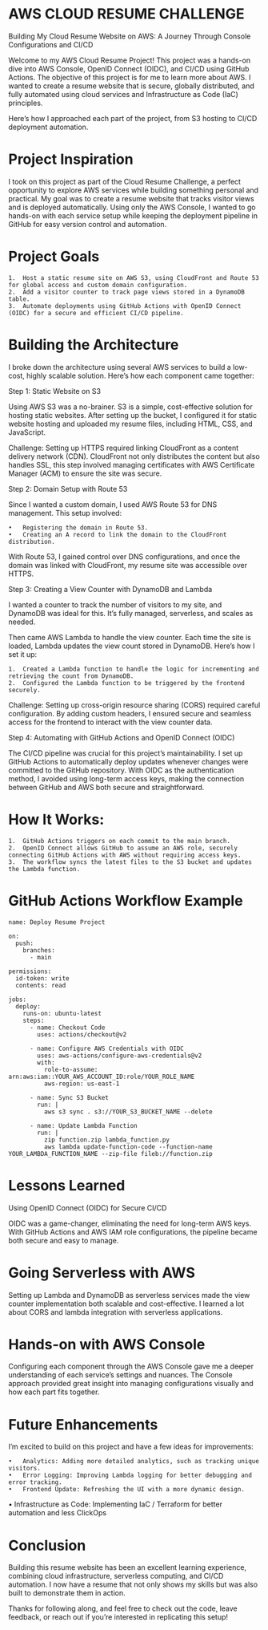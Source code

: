 # AWS CLOUD RESUME CHALLENGE
Building My Cloud Resume Website on AWS: A Journey Through Console Configurations and CI/CD

Welcome to my AWS Cloud Resume Project! This project was a hands-on dive into AWS Console, OpenID Connect (OIDC), and CI/CD using GitHub Actions. The objective of this project is for me to learn more about AWS. I wanted to create a resume website that is secure, globally distributed, and fully automated using cloud services and Infrastructure as Code (IaC) principles.

Here’s how I approached each part of the project, from S3 hosting to CI/CD deployment automation.

# Project Inspiration

I took on this project as part of the Cloud Resume Challenge, a perfect opportunity to explore AWS services while building something personal and practical. My goal was to create a resume website that tracks visitor views and is deployed automatically. Using only the AWS Console, I wanted to go hands-on with each service setup while keeping the deployment pipeline in GitHub for easy version control and automation.

# Project Goals

	1.	Host a static resume site on AWS S3, using CloudFront and Route 53 for global access and custom domain configuration.
	2.	Add a visitor counter to track page views stored in a DynamoDB table.
	3.	Automate deployments using GitHub Actions with OpenID Connect (OIDC) for a secure and efficient CI/CD pipeline.

# Building the Architecture

I broke down the architecture using several AWS services to build a low-cost, highly scalable solution. Here’s how each component came together:

Step 1: Static Website on S3

Using AWS S3 was a no-brainer. S3 is a simple, cost-effective solution for hosting static websites. After setting up the bucket, I configured it for static website hosting and uploaded my resume files, including HTML, CSS, and JavaScript.

Challenge: Setting up HTTPS required linking CloudFront as a content delivery network (CDN). CloudFront not only distributes the content but also handles SSL, this step involved managing certificates with AWS Certificate Manager (ACM) to ensure the site was secure.

Step 2: Domain Setup with Route 53

Since I wanted a custom domain, I used AWS Route 53 for DNS management. This setup involved:

	•	Registering the domain in Route 53.
	•	Creating an A record to link the domain to the CloudFront distribution.

With Route 53, I gained control over DNS configurations, and once the domain was linked with CloudFront, my resume site was accessible over HTTPS.

Step 3: Creating a View Counter with DynamoDB and Lambda

I wanted a counter to track the number of visitors to my site, and DynamoDB was ideal for this. It’s fully managed, serverless, and scales as needed.

Then came AWS Lambda to handle the view counter. Each time the site is loaded, Lambda updates the view count stored in DynamoDB. Here’s how I set it up:

	1.	Created a Lambda function to handle the logic for incrementing and retrieving the count from DynamoDB.
	2.	Configured the Lambda function to be triggered by the frontend securely.

Challenge: Setting up cross-origin resource sharing (CORS) required careful configuration. By adding custom headers, I ensured secure and seamless access for the frontend to interact with the view counter data.

Step 4: Automating with GitHub Actions and OpenID Connect (OIDC)

The CI/CD pipeline was crucial for this project’s maintainability. I set up GitHub Actions to automatically deploy updates whenever changes were committed to the GitHub repository. With OIDC as the authentication method, I avoided using long-term access keys, making the connection between GitHub and AWS both secure and straightforward.

# How It Works:

	1.	GitHub Actions triggers on each commit to the main branch.
	2.	OpenID Connect allows GitHub to assume an AWS role, securely connecting GitHub Actions with AWS without requiring access keys.
	3.	The workflow syncs the latest files to the S3 bucket and updates the Lambda function.

# GitHub Actions Workflow Example
```
name: Deploy Resume Project

on:
  push:
    branches:
      - main

permissions:
  id-token: write
  contents: read

jobs:
  deploy:
    runs-on: ubuntu-latest
    steps:
      - name: Checkout Code
        uses: actions/checkout@v2

      - name: Configure AWS Credentials with OIDC
        uses: aws-actions/configure-aws-credentials@v2
        with:
          role-to-assume: arn:aws:iam::YOUR_AWS_ACCOUNT_ID:role/YOUR_ROLE_NAME
          aws-region: us-east-1

      - name: Sync S3 Bucket
        run: |
          aws s3 sync . s3://YOUR_S3_BUCKET_NAME --delete

      - name: Update Lambda Function
        run: |
          zip function.zip lambda_function.py
          aws lambda update-function-code --function-name YOUR_LAMBDA_FUNCTION_NAME --zip-file fileb://function.zip

``` 

# Lessons Learned

Using OpenID Connect (OIDC) for Secure CI/CD

OIDC was a game-changer, eliminating the need for long-term AWS keys. With GitHub Actions and AWS IAM role configurations, the pipeline became both secure and easy to manage.

# Going Serverless with AWS

Setting up Lambda and DynamoDB as serverless services made the view counter implementation both scalable and cost-effective. I learned a lot about CORS and lambda integration with serverless applications.

# Hands-on with AWS Console

Configuring each component through the AWS Console gave me a deeper understanding of each service’s settings and nuances. The Console approach provided great insight into managing configurations visually and how each part fits together.

# Future Enhancements

I’m excited to build on this project and have a few ideas for improvements:

	•	Analytics: Adding more detailed analytics, such as tracking unique visitors.
	•	Error Logging: Improving Lambda logging for better debugging and error tracking.
	•	Frontend Update: Refreshing the UI with a more dynamic design.
  •	Infrastructure as Code: Implementing IaC / Terraform for better automation and less ClickOps
    
# Conclusion

Building this resume website has been an excellent learning experience, combining cloud infrastructure, serverless computing, and CI/CD automation. I now have a resume that not only shows my skills but was also built to demonstrate them in action.

Thanks for following along, and feel free to check out the code, leave feedback, or reach out if you’re interested in replicating this setup!
